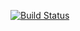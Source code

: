 [![Build Status](https://dev.azure.com/i0302/osask/_apis/build/status/hilaolu.osask?branchName=master)](https://dev.azure.com/i0302/osask/_build/latest?definitionId=1&branchName=master)
